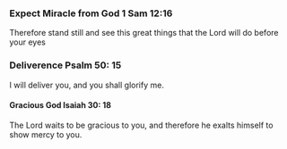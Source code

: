 
### Expect Miracle from God  1 Sam 12:16
Therefore stand still and see this great things that the Lord will do before your eyes

### Deliverence Psalm 50: 15
I will deliver you, and you shall glorify me.

#### Gracious God Isaiah 30: 18
The Lord waits to be gracious to you, and therefore he exalts himself to show mercy to you.
